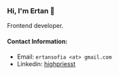### Hi, I'm Ertan 🤙

Frontend developer. 

#### Contact Information:
- Email: `ertansofia <at> gmail.com`
- Linkedin: [highpriesst](https://www.linkedin.com/in/highpriesst/)

